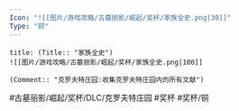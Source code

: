 ```yaml
---
Icon: "![[图片/游戏攻略/古墓丽影/崛起/奖杯/家族全史.png|30]]"
Type: "铜"
---
```

```ad-common-bronze-trophy
title: (Title:: "家族全史")
![[图片/游戏攻略/古墓丽影/崛起/奖杯/家族全史.png|100]]

(Comment:: "克罗夫特庄园:收集克罗夫特庄园内的所有文献")
```

#古墓丽影/崛起/奖杯/DLC/克罗夫特庄园 #奖杯 #奖杯/铜
